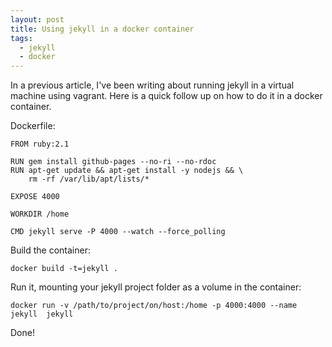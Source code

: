 ```yaml
---
layout: post
title: Using jekyll in a docker container
tags:
  - jekyll
  - docker
---
```


In a previous article, I've been writing about running jekyll in a virtual machine using vagrant. Here is a quick follow up on how to do it in a docker container.

Dockerfile:

    FROM ruby:2.1

    RUN gem install github-pages --no-ri --no-rdoc
    RUN apt-get update && apt-get install -y nodejs && \
        rm -rf /var/lib/apt/lists/*

    EXPOSE 4000

    WORKDIR /home

    CMD jekyll serve -P 4000 --watch --force_polling

Build the container:

    docker build -t=jekyll .

Run it, mounting your jekyll project folder as a volume in the container:

    docker run -v /path/to/project/on/host:/home -p 4000:4000 --name jekyll  jekyll

Done!
